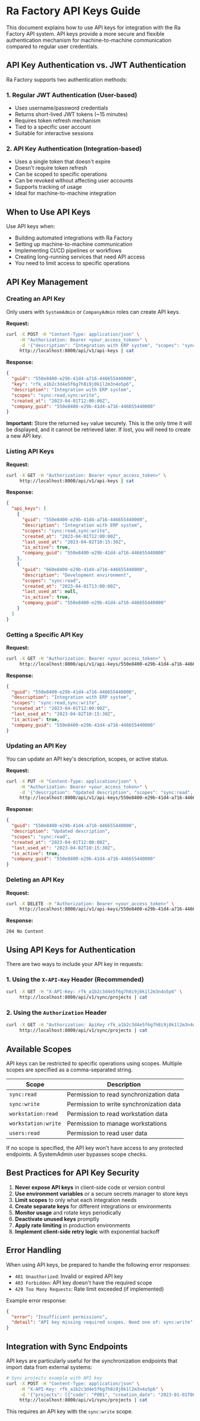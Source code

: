 # Ra Factory API Keys Guide

This document explains how to use API keys for integration with the Ra Factory API system. API keys provide a more secure and flexible authentication mechanism for machine-to-machine communication compared to regular user credentials.

## API Key Authentication vs. JWT Authentication

Ra Factory supports two authentication methods:

### 1. Regular JWT Authentication (User-based)

- Uses username/password credentials
- Returns short-lived JWT tokens (~15 minutes)
- Requires token refresh mechanism
- Tied to a specific user account
- Suitable for interactive sessions

### 2. API Key Authentication (Integration-based)

- Uses a single token that doesn't expire
- Doesn't require token refresh
- Can be scoped to specific operations
- Can be revoked without affecting user accounts
- Supports tracking of usage
- Ideal for machine-to-machine integration

## When to Use API Keys

Use API keys when:

- Building automated integrations with Ra Factory
- Setting up machine-to-machine communication
- Implementing CI/CD pipelines or workflows
- Creating long-running services that need API access
- You need to limit access to specific operations

## API Key Management

### Creating an API Key

Only users with `SystemAdmin` or `CompanyAdmin` roles can create API keys.

**Request:**
```bash
curl -X POST -H "Content-Type: application/json" \
     -H "Authorization: Bearer <your_access_token>" \
     -d '{"description": "Integration with ERP system", "scopes": "sync:read,sync:write"}' \
     http://localhost:8000/api/v1/api-keys | cat
```

**Response:**
```json
{
  "guid": "550e8400-e29b-41d4-a716-446655440000",
  "key": "rfk_a1b2c3d4e5f6g7h8i9j0k1l2m3n4o5p6",
  "description": "Integration with ERP system",
  "scopes": "sync:read,sync:write",
  "created_at": "2023-04-01T12:00:00Z",
  "company_guid": "550e8400-e29b-41d4-a716-446655440000"
}
```

**Important:** Store the returned `key` value securely. This is the only time it will be displayed, and it cannot be retrieved later. If lost, you will need to create a new API key.

### Listing API Keys

**Request:**
```bash
curl -X GET -H "Authorization: Bearer <your_access_token>" \
     http://localhost:8000/api/v1/api-keys | cat
```

**Response:**
```json
{
  "api_keys": [
    {
      "guid": "550e8400-e29b-41d4-a716-446655440000",
      "description": "Integration with ERP system",
      "scopes": "sync:read,sync:write",
      "created_at": "2023-04-01T12:00:00Z",
      "last_used_at": "2023-04-02T10:15:30Z",
      "is_active": true,
      "company_guid": "550e8400-e29b-41d4-a716-446655440000"
    },
    {
      "guid": "660e8400-e29b-41d4-a716-446655440000",
      "description": "Development environment",
      "scopes": "sync:read",
      "created_at": "2023-04-01T13:00:00Z",
      "last_used_at": null,
      "is_active": true,
      "company_guid": "550e8400-e29b-41d4-a716-446655440000"
    }
  ]
}
```

### Getting a Specific API Key

**Request:**
```bash
curl -X GET -H "Authorization: Bearer <your_access_token>" \
     http://localhost:8000/api/v1/api-keys/550e8400-e29b-41d4-a716-446655440000 | cat
```

**Response:**
```json
{
  "guid": "550e8400-e29b-41d4-a716-446655440000",
  "description": "Integration with ERP system",
  "scopes": "sync:read,sync:write",
  "created_at": "2023-04-01T12:00:00Z",
  "last_used_at": "2023-04-02T10:15:30Z",
  "is_active": true,
  "company_guid": "550e8400-e29b-41d4-a716-446655440000"
}
```

### Updating an API Key

You can update an API key's description, scopes, or active status.

**Request:**
```bash
curl -X PUT -H "Content-Type: application/json" \
     -H "Authorization: Bearer <your_access_token>" \
     -d '{"description": "Updated description", "scopes": "sync:read", "is_active": true}' \
     http://localhost:8000/api/v1/api-keys/550e8400-e29b-41d4-a716-446655440000 | cat
```

**Response:**
```json
{
  "guid": "550e8400-e29b-41d4-a716-446655440000",
  "description": "Updated description",
  "scopes": "sync:read",
  "created_at": "2023-04-01T12:00:00Z",
  "last_used_at": "2023-04-02T10:15:30Z",
  "is_active": true,
  "company_guid": "550e8400-e29b-41d4-a716-446655440000"
}
```

### Deleting an API Key

**Request:**
```bash
curl -X DELETE -H "Authorization: Bearer <your_access_token>" \
     http://localhost:8000/api/v1/api-keys/550e8400-e29b-41d4-a716-446655440000 | cat
```

**Response:**
```
204 No Content
```

## Using API Keys for Authentication

There are two ways to include your API key in requests:

### 1. Using the `X-API-Key` Header (Recommended)

```bash
curl -X GET -H "X-API-Key: rfk_a1b2c3d4e5f6g7h8i9j0k1l2m3n4o5p6" \
     http://localhost:8000/api/v1/sync/projects | cat
```

### 2. Using the `Authorization` Header

```bash
curl -X GET -H "Authorization: ApiKey rfk_a1b2c3d4e5f6g7h8i9j0k1l2m3n4o5p6" \
     http://localhost:8000/api/v1/sync/projects | cat
```

## Available Scopes

API keys can be restricted to specific operations using scopes. Multiple scopes are specified as a comma-separated string.

| Scope | Description |
|-------|-------------|
| `sync:read` | Permission to read synchronization data |
| `sync:write` | Permission to write synchronization data |
| `workstation:read` | Permission to read workstation data |
| `workstation:write` | Permission to manage workstations |
| `users:read` | Permission to read user data |

If no scope is specified, the API key won't have access to any protected endpoints. A SystemAdmin user bypasses scope checks.

## Best Practices for API Key Security

1. **Never expose API keys** in client-side code or version control
2. **Use environment variables** or a secure secrets manager to store keys
3. **Limit scopes** to only what each integration needs
4. **Create separate keys** for different integrations or environments
5. **Monitor usage** and rotate keys periodically
6. **Deactivate unused keys** promptly
7. **Apply rate limiting** in production environments
8. **Implement client-side retry logic** with exponential backoff

## Error Handling

When using API keys, be prepared to handle the following error responses:

- `401 Unauthorized`: Invalid or expired API key
- `403 Forbidden`: API key doesn't have the required scope
- `429 Too Many Requests`: Rate limit exceeded (if implemented)

Example error response:
```json
{
  "error": "Insufficient permissions",
  "detail": "API key missing required scopes. Need one of: sync:write"
}
```

## Integration with Sync Endpoints

API keys are particularly useful for the synchronization endpoints that import data from external systems:

```bash
# Sync projects example with API key
curl -X POST -H "Content-Type: application/json" \
     -H "X-API-Key: rfk_a1b2c3d4e5f6g7h8i9j0k1l2m3n4o5p6" \
     -d '{"projects": [{"code": "P001", "creation_date": "2023-01-01T00:00:00Z", "id": 1}]}' \
     http://localhost:8000/api/v1/sync/projects | cat
```

This requires an API key with the `sync:write` scope. 